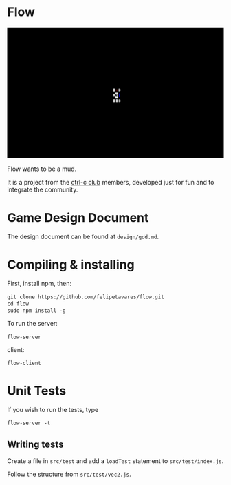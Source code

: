 # Flow

![Flow Screenshot](/design/screenshots/client01.png)

Flow wants to be a mud.

It is a project from the [ctrl-c club](http://ctrl-c.club/) members,
developed just for fun and to integrate the community.

# Game Design Document

The design document can be found at `design/gdd.md`.

# Compiling & installing

First, install npm, then:

```
git clone https://github.com/felipetavares/flow.git
cd flow
sudo npm install -g
```

To run the server:

    flow-server

client:

    flow-client

# Unit Tests

If you wish to run the tests, type

    flow-server -t

## Writing tests

Create a file in `src/test` and add a `loadTest` statement to `src/test/index.js`.

Follow the structure from `src/test/vec2.js`.
